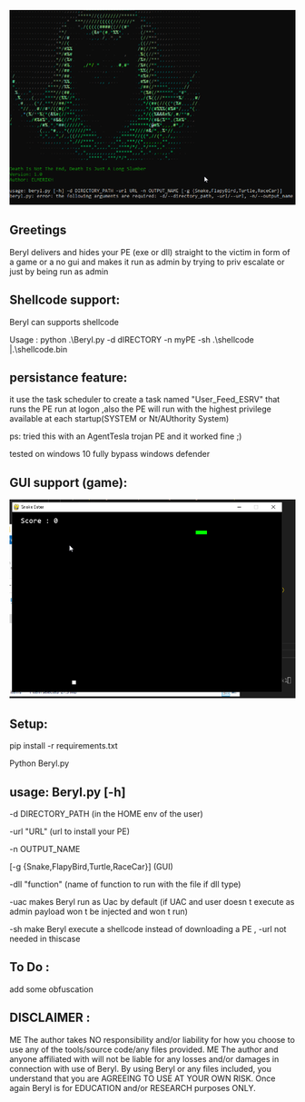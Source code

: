 
![Alt text](<2023-08-31 09_57_39-Command Prompt.png>)

Greetings
--------------------

Beryl delivers and hides your PE (exe or dll) straight to the victim in form of a game or a no gui and makes it run as admin by trying to priv escalate or just by being run as admin

Shellcode support:
-----------
Beryl can supports shellcode

Usage :  python .\Beryl.py -d dIRECTORY -n myPE -sh .\shellcode |.\shellcode.bin


persistance feature:
---------------------
it use the task scheduler to create a task named "User_Feed_ESRV" that runs the PE run at logon ,also the PE will run with the highest privilege available at each startup(SYSTEM or Nt/AUthority System)

ps: tried this with an AgentTesla trojan PE and it worked fine ;)

tested on windows 10  fully bypass windows defender

GUI support (game):
-------------------
![Alt text](<2024-02-18 12_24_08-Beryl.py - Beryl - Visual Studio Code.png>)

Setup:
-------------------

pip install -r requirements.txt 

Python Beryl.py

usage: Beryl.py [-h] 
------------

-d DIRECTORY_PATH (in the HOME env of the user)

-url "URL" (url to install your PE)

-n OUTPUT_NAME 

[-g {Snake,FlapyBird,Turtle,RaceCar}] (GUI)

-dll "function" (name of function to run with the file if dll type)

-uac makes Beryl run as Uac by default (if UAC and  user  doesn t execute as admin payload won t be injected and won t run)

-sh make Beryl execute a shellcode instead of downloading a PE , -url not needed in thiscase

To Do :
---------------

add some obfuscation 

DISCLAIMER :
--------------

ME The author takes NO responsibility and/or liability for how you choose to use any of the tools/source code/any files provided. ME The author and anyone affiliated with will not be liable for any losses and/or damages in connection with use of Beryl. By using Beryl or any files included, you understand that you are AGREEING TO USE AT YOUR OWN RISK. Once again Beryl is for EDUCATION and/or RESEARCH purposes ONLY.
